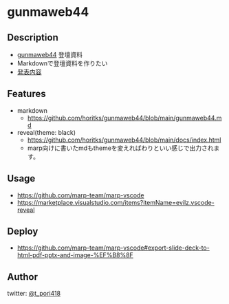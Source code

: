 # gunmaweb44

## Description
- [gunmaweb44](https://gunmaweb.connpass.com/event/236295/) 登壇資料
- Markdownで登壇資料を作りたい
- [発表内容](https://github.com/horitks/gunmaweb44/blob/main/gunmaweb44.md)

## Features
<!-- 機能 -->
- markdown
  - https://github.com/horitks/gunmaweb44/blob/main/gunmaweb44.md
- reveal(theme: black)
  - https://github.com/horitks/gunmaweb44/blob/main/docs/index.html
  - marp向けに書いたmdもthemeを変えればわりといい感じで出力されます。

## Usage
- https://github.com/marp-team/marp-vscode
- https://marketplace.visualstudio.com/items?itemName=evilz.vscode-reveal

## Deploy
- https://github.com/marp-team/marp-vscode#export-slide-deck-to-html-pdf-pptx-and-image-%EF%B8%8F

## Author

twitter: [@t_pori418](https://twitter.com/t_pori418)
